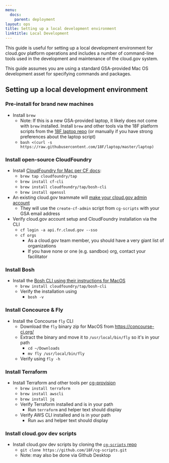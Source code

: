 ```yaml
---
menu:
  docs:
    parent: deployment
layout: ops
title: Setting up a local development environment
linktitle: Local Development
---
```


This guide is useful for setting up a local development environment for cloud.gov platform operations and includes a number of command-line tools used in the development and maintenance of the cloud.gov system.

This guide assumes you are using a standard GSA-provided Mac OS development asset for specifying commands and packages.

## Setting up a local development environment

### Pre-install for brand new machines

- Install `brew`
  - Note: If this is a new GSA-provided laptop, it likely does not come with `brew` installed. Install `brew` and other tools via the 18F platform scripts from the [18F laptop repo](https://github.com/18F/laptop) (or manually if you have strong preferences about the laptop script)
  - `bash <(curl -s https://raw.githubusercontent.com/18F/laptop/master/laptop)`

### Install open-source CloudFoundry

- Install [CloudFoundry for Mac per CF docs](https://docs.cloudfoundry.org/cf-cli/install-go-cli.html#pkg-mac):
  - `brew tap cloudfoundry/tap`
  - `brew install cf-cli`
  - `brew install cloudfoundry/tap/bosh-cli`
  - `brew install openssl`
- An existing cloud.gov teammate will [make your cloud.gov admin account](https://cloud.gov/docs/ops/managing-users/#creating-admins)
  - They will use the `create-cf-admin` script from `cg-scripts` with your GSA email address
- Verify cloud.gov account setup and CloudFoundry installation via the CLI
  - `cf login -a api.fr.cloud.gov --sso`
  - `cf orgs`
    - As a cloud.gov team member, you should have a very giant list of organizations
    - If you have none or one (e.g. sandbox) org, contact your facilitator

### Install Bosh

- Install the [Bosh CLI using their instructions for MacOS](https://bosh.io/docs/cli-v2-install/#using-homebrew-on-macos)
  - `brew install cloudfoundry/tap/bosh-cli`
  - Verify the installation using
    - `bosh -v`

### Install Concource & Fly

- Install the Concourse `fly` CLI
  - Download the `fly` binary zip for MacOS from https://concourse-ci.org/
  - Extract the binary and move it to `/usr/local/bin/fly` so it's in your path
    - `cd ~/Downloads`
    - `mv fly /usr/local/bin/fly`
  - Verify using `fly -h`

### Install Terraform

- Install Terraform and other tools per [cg-provision](https://github.com/18F/cg-provision)
  - `brew install terraform`
  - `brew install awscli`
  - `brew install jq`
  - Verify Terraform installed and is in your path
    - Run `terraform` and helper text should display
  - Verify AWS CLI installed and is in your path
    - Run `aws` and helper text should display

### Install cloud.gov dev scripts

- Install cloud.gov dev scripts by cloning the [`cg-scripts` repo](https://github.com/18F/cg-scripts/)
  - `git clone https://github.com/18F/cg-scripts.git`
  - Note: may also be done via Github Desktop
